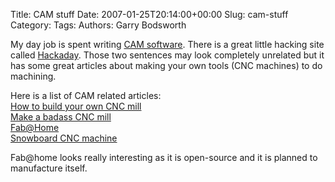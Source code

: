 Title: CAM stuff
Date: 2007-01-25T20:14:00+00:00
Slug: cam-stuff
Category: 
Tags: 
Authors: Garry Bodsworth

My day job is spent writing <a href="http://en.wikipedia.org/wiki/Computer-aided_manufacturing">CAM software</a>.  There is a great little hacking site called <a href="http://www.hackaday.com">Hackaday</a>.  Those two sentences may look completely unrelated but it has some great articles about making your own tools (CNC machines) to do machining.

Here is a list of CAM related articles:<br /><a href="http://www.hackaday.com/2006/07/12/how-to-build-your-own-cnc-mill/">How to build your own CNC mill</a><br /><a href="http://www.hackaday.com/2006/11/12/make-a-badass-cnc-mill/">Make a badass CNC mill</a><br /><a href="http://www.hackaday.com/2006/12/08/fab-home/">Fab@Home</a><br /><a href="http://www.hackaday.com/2007/01/01/snowboard-cnc-machine/">Snowboard CNC machine</a>

Fab@home looks really interesting as it is open-source and it is planned to manufacture itself.
